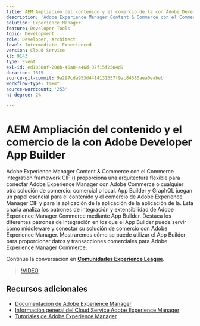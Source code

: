 ```yaml
---
title: AEM Ampliación del contenido y el comercio de la con Adobe Developer App Builder
description: 'Adobe Experience Manager Content & Commerce con el Commerce integration framework CIF () proporciona una arquitectura flexible para conectar Adobe Experience Manager con Adobe Commerce o cualquier otra solución de comercio: comercial o local. App Builder y GraphQL juegan un papel esencial para el contenido y el comercio de Adobe Experience Manager CIF y para la aplicación de la aplicación de la aplicación de la. Esta charla analiza los patrones de integración y extensibilidad de Adobe Experience Manager Commerce mediante App Builder. Destaca los diferentes patrones de integración en los que el App Builder puede servir como middleware y conectar su solución de comercio con Adobe Experience Manager. Mostraremos cómo se puede utilizar el App Builder para proporcionar datos y transacciones comerciales para Adobe Experience Manager Commerce.'
solution: Experience Manager
feature: Developer Tools
topic: Development
role: Developer, Architect
level: Intermediate, Experienced
version: Cloud Service
kt: 9143
type: Event
exl-id: ed18588f-208b-46a8-a46d-07f15f2504d9
duration: 1815
source-git-commit: 9a297cda953d4414131657f9ac84580aea0eabeb
workflow-type: tm+mt
source-wordcount: '253'
ht-degree: 2%

---
```


# AEM Ampliación del contenido y el comercio de la con Adobe Developer App Builder

Adobe Experience Manager Content &amp; Commerce con el Commerce integration framework CIF () proporciona una arquitectura flexible para conectar Adobe Experience Manager con Adobe Commerce o cualquier otra solución de comercio: comercial o local. App Builder y GraphQL juegan un papel esencial para el contenido y el comercio de Adobe Experience Manager CIF y para la aplicación de la aplicación de la aplicación de la. Esta charla analiza los patrones de integración y extensibilidad de Adobe Experience Manager Commerce mediante App Builder. Destaca los diferentes patrones de integración en los que el App Builder puede servir como middleware y conectar su solución de comercio con Adobe Experience Manager. Mostraremos cómo se puede utilizar el App Builder para proporcionar datos y transacciones comerciales para Adobe Experience Manager Commerce.

Continúe la conversación en **[Comunidades Experience League](https://adobe.ly/3om4942)**.

>[!VIDEO](https://video.tv.adobe.com/v/337567/?quality=12&learn=on&hidetitle=true)

## Recursos adicionales

- [Documentación de Adobe Experience Manager](https://experienceleague.adobe.com/docs/experience-manager-cloud-service.html?lang=es)
- [Información general del Cloud Service Adobe Experience Manager](https://experienceleague.adobe.com/docs/experience-manager-cloud-service/overview/home.html)
- [Tutoriales de Adobe Experience Manager](https://experienceleague.adobe.com/docs/experience-manager-tutorials.html)
